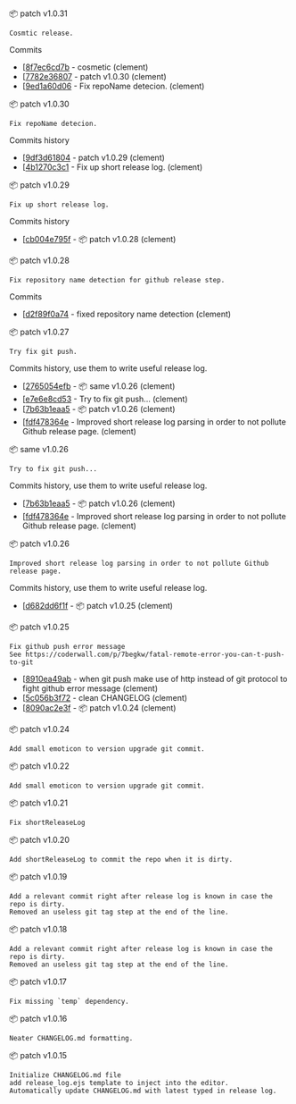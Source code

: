 :package: patch v1.0.31

```
Cosmtic release.
```

Commits

* [[8f7ec6cd7b](https://github.com/maboiteaspam/project-bin-publish/commit/8f7ec6cd7b) - cosmetic (clement) 
* [[7782e36807](https://github.com/maboiteaspam/project-bin-publish/commit/7782e36807) - patch v1.0.30 (clement) 
* [[9ed1a60d06](https://github.com/maboiteaspam/project-bin-publish/commit/9ed1a60d06) - Fix repoName detecion. (clement) 


:package: patch v1.0.30

```
Fix repoName detecion.
```

Commits history

* [[9df3d61804](https://github.com/maboiteaspam/project-bin-publish/commit/9df3d61804) - patch v1.0.29 (clement) 
* [[4b1270c3c1](https://github.com/maboiteaspam/project-bin-publish/commit/4b1270c3c1) - Fix up short release log. (clement) 


:package: patch v1.0.29

```
Fix up short release log.
```

Commits history

* [[cb004e795f](https://github.com/maboiteaspam/project-bin-publish/commit/cb004e795f) - :package: patch v1.0.28 (clement) 


:package: patch v1.0.28

```
Fix repository name detection for github release step.
```

Commits

* [[d2f89f0a74](https://github.com/maboiteaspam/project-bin-publish/commit/d2f89f0a74) - fixed repository name detection (clement) 

:package: patch v1.0.27

```
Try fix git push.
```

Commits history, use them to write useful release log.

* [[2765054efb](https://github.com/maboiteaspam/project-bin-publish/commit/2765054efb) - :package: same v1.0.26 (clement) 
* [[e7e6e8cd53](https://github.com/maboiteaspam/project-bin-publish/commit/e7e6e8cd53) - Try to fix git push... (clement) 
* [[7b63b1eaa5](https://github.com/maboiteaspam/project-bin-publish/commit/7b63b1eaa5) - :package: patch v1.0.26 (clement) 
* [[fdf478364e](https://github.com/maboiteaspam/project-bin-publish/commit/fdf478364e) - Improved short release log parsing in order to not pollute Github release page. (clement) 


:package: same v1.0.26

```
Try to fix git push...
```

Commits history, use them to write useful release log.

* [[7b63b1eaa5](https://github.com/maboiteaspam/project-bin-publish/commit/7b63b1eaa5) - :package: patch v1.0.26 (clement) 
* [[fdf478364e](https://github.com/maboiteaspam/project-bin-publish/commit/fdf478364e) - Improved short release log parsing in order to not pollute Github release page. (clement) 


:package: patch v1.0.26

```
Improved short release log parsing in order to not pollute Github release page.
```

Commits history, use them to write useful release log.

* [[d682dd6f1f](https://github.com/maboiteaspam/project-bin-publish/commit/d682dd6f1f) - :package: patch v1.0.25 (clement) 


:package: patch v1.0.25

```
Fix github push error message
See https://coderwall.com/p/7begkw/fatal-remote-error-you-can-t-push-to-git
```

* [[8910ea49ab](https://github.com/maboiteaspam/project-bin-publish/commit/8910ea49ab) - when git push make use of http instead of git protocol to fight github error message (clement) 
* [[5c056b3f72](https://github.com/maboiteaspam/project-bin-publish/commit/5c056b3f72) - clean CHANGELOG (clement) 
* [[8090ac2e3f](https://github.com/maboiteaspam/project-bin-publish/commit/8090ac2e3f) - :package: patch v1.0.24 (clement) 

:package: patch v1.0.24

```
Add small emoticon to version upgrade git commit.
```

:package: patch v1.0.22

```
Add small emoticon to version upgrade git commit.
```

:package: patch v1.0.21

```
Fix shortReleaseLog
```

:package: patch v1.0.20

```
Add shortReleaseLog to commit the repo when it is dirty.
```

:package: patch v1.0.19

```
Add a relevant commit right after release log is known in case the repo is dirty.
Removed an useless git tag step at the end of the line.
```


:package: patch v1.0.18

```
Add a relevant commit right after release log is known in case the repo is dirty.
Removed an useless git tag step at the end of the line.
```


:package: patch v1.0.17

```
Fix missing `temp` dependency.
```


:package: patch v1.0.16

```
Neater CHANGELOG.md formatting.
```


:package: patch v1.0.15

```
Initialize CHANGELOG.md file
add release_log.ejs template to inject into the editor.
Automatically update CHANGELOG.md with latest typed in release log.
```



